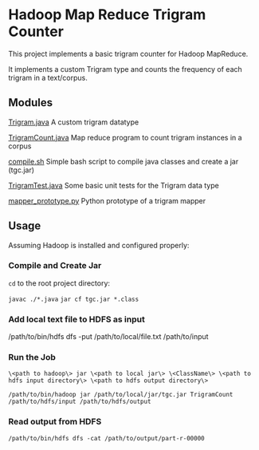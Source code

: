 # Hadoop Map Reduce Trigram Counter

This project implements a basic trigram counter for Hadoop MapReduce. 

It implements a custom Trigram type and counts the frequency of each trigram in a
text/corpus. 

## Modules

[Trigram.java](/Trigram.java)
A custom trigram datatype

[TrigramCount.java](/TrigramCount.java)
Map reduce program to count trigram instances in a corpus

[compile.sh](/compile.sh)
Simple bash script to compile java classes and create a jar (tgc.jar)

[TrigramTest.java](/TrigramTest.java)
Some basic unit tests for the Trigram data type

[mapper_prototype.py](/mapper_prototype.py)
Python prototype of a trigram mapper



## Usage

Assuming Hadoop is installed and configured properly:

### Compile and Create Jar

`cd` to the root project directory:

`javac ./*.java`
`jar cf tgc.jar *.class`


### Add local text file to HDFS as input

/path/to/bin/hdfs dfs -put /path/to/local/file.txt /path/to/input

### Run the Job

`\<path to hadoop\> jar \<path to local jar\> \<ClassName\> \<path to hdfs input directory\> \<path to hdfs output directory\>`

`/path/to/bin/hadoop jar /path/to/local/jar/tgc.jar TrigramCount /path/to/hdfs/input /path/to/hdfs/output`


### Read output from HDFS

`/path/to/bin/hdfs dfs -cat /path/to/output/part-r-00000`